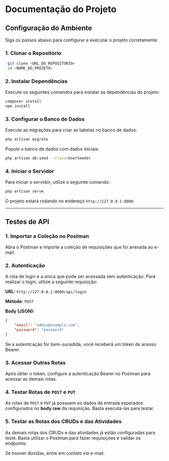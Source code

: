 # Documentação do Projeto

## Configuração do Ambiente

Siga os passos abaixo para configurar e executar o projeto corretamente:

### 1. Clonar o Repositório
```sh
 git clone <URL_DO_REPOSITORIO>
 cd <NOME_DO_PROJETO>
```

### 2. Instalar Dependências

Execute os seguintes comandos para instalar as dependências do projeto:

```sh
composer install
npm install
```

### 3. Configurar o Banco de Dados

Execute as migrações para criar as tabelas no banco de dados:
```sh
php artisan migrate
```

Popule o banco de dados com dados iniciais:
```sh
php artisan db:seed --class=UserSeeder
```

### 4. Iniciar o Servidor

Para iniciar o servidor, utilize o seguinte comando:
```sh
php artisan serve
```
O projeto estará rodando no endereço `http://127.0.0.1:8000`.

---

## Testes de API

### 1. Importar a Coleção no Postman

Abra o Postman e importe a coleção de requisições que foi anexada ao e-mail.

### 2. Autenticação

A rota de login é a única que pode ser acessada sem autenticação. Para realizar o login, utilize a seguinte requisição:

**URL:** `http://127.0.0.1:8000/api/login`

**Método:** `POST`

**Body (JSON):**
```json
{
    "email": "admin@example.com",
    "password": "password"
}
```

Se a autenticação for bem-sucedida, você receberá um token de acesso Bearer.

### 3. Acessar Outras Rotas

Após obter o token, configure a autenticação Bearer no Postman para acessar as demais rotas.

### 4. Testar Rotas de `POST` e `PUT`

As rotas de `POST` e `PUT` já possuem os dados de entrada esperados configurados no **body raw** da requisição. Basta executá-las para testar.

### 5. Testar as Rotas dos CRUDs e das Atividades

As demais rotas dos CRUDs e das atividades já estão configuradas para teste. Basta utilizar o Postman para fazer requisições e validar os endpoints.

Se houver dúvidas, entre em contato via e-mail.

